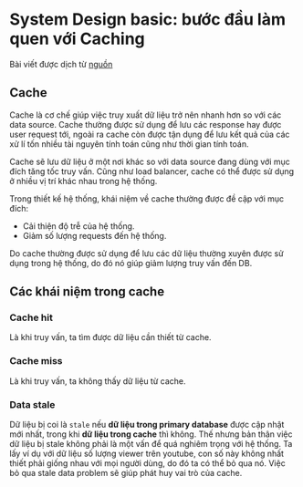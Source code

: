 # System Design basic: bước đầu làm quen với Caching

Bài viết được dịch từ [nguồn](https://medium.com/towards-data-science/system-design-basics-getting-started-with-caching-c2c3e934064a)

## Cache

Cache là cơ chế giúp việc truy xuất dữ liệu trở nên nhanh hơn so với các data source. Cache thường được sử dụng để lưu các response hay được user request tới, ngoài ra cache còn được tận dụng để lưu kết quả của các xử lí tốn nhiều tài nguyên tính toán cũng như thời gian tính toán.

Cache sẽ lưu dữ liệu ở một nơi khác so với data source đang dùng với mục đích tăng tốc truy vấn. Cũng như load balancer, cache có thể được sử dụng ở nhiều vị trí khác nhau trong hệ thống.

Trong thiết kế hệ thống, khái niệm về cache thường được đề cập với mục đích:

- Cải thiện độ trễ của hệ thống.
- Giảm số lượng requests đến hệ thống.

Do cache thường được sử dụng để lưu các dữ liệu thường xuyên được sử dụng trong hệ thống, do đó nó giúp giảm lượng truy vấn đến DB.

## Các khái niệm trong cache

### Cache hit

Là khi truy vấn, ta tìm được dữ liệu cần thiết từ cache.

### Cache miss

Là khi truy vấn, ta không thấy dữ liệu từ cache.

### Data stale

Dữ liệu bị coi là `stale` nếu **dữ liệu trong primary database** được cập nhật mới nhất, trong khi **dữ liệu trong cache** thì không.
Thế nhưng bản thân việc dữ liệu bị stale không phải là một vấn để quá nghiêm trọng với hệ thống. Ta lấy ví dụ với dữ liệu số lượng viewer trên youtube, con số này không nhất thiết phải giống nhau với mọi người dùng, do đó ta có thể bỏ qua nó. Việc bỏ qua stale data problem sẽ giúp phát huy vai trò của cache.

